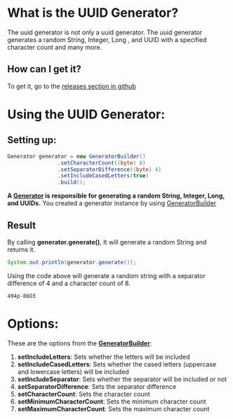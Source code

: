 # What is the UUID Generator? 
The uuid generator is not only a uuid generator. The uuid generator generates a random String, Integer, Long , and UUID with a specified character count and many more.
## How can I get it?
To get it, go to the <a href="https://github.com/BrokenEarthDev/uuid-generator/releases/tag/v1.0">releases section in github</a>
# Using the UUID Generator:
## Setting up:
```java
Generator generator = new GeneratorBuilder()
                .setCharacterCount((byte) 8)
                .setSeparatorDifference((byte) 4)
                .setIncludeCasedLetters(true)
                .build();
```

**A <a href="https://gitlab.com/BrokenEarth/uuid-generator/blob/master/src/main/java/me/brokenearthdev/uuidgenerator/Generator.java">Generator</a> is responsible for generating a random String, Integer, Long, and UUIDs.** You created a generator instance by using <a href="https://gitlab.com/BrokenEarth/uuid-generator/blob/master/src/main/java/me/brokenearthdev/uuidgenerator/GeneratorBuilder.java">GeneratorBuilder</a>

## Result
By calling **generator.generate()**, It will generate a random String and returns it.
```java
System.out.println(generator.generate());
```
Using the code above will generate a random string with a separator difference of 4 and a character count of 8.
```
494p-86O3
```

# Options:
These are the options from the **<a href="https://gitlab.com/BrokenEarth/uuid-generator/blob/master/src/main/java/me/brokenearthdev/uuidgenerator/GeneratorBuilder.java">GeneratorBuilder</a>**:

<ol>
  <li><strong>setIncludeLetters</strong>: Sets whether the letters will be included</li>
  <li><strong>setIncludeCasedLetters</strong>: Sets whether the cased letters (uppercase and lowercase letters) will be included</li>
  <li><strong>setIncludeSeparator</strong>: Sets whether the separator will be included or not</li>
  <li><strong>setSeparatorDifference</strong>: Sets the separator difference</li>
  <li><strong>setCharacterCount</strong>: Sets the character count</li>
  <li><strong>setMinimumCharacterCount</strong>: Sets the minimum character count</li>
  <li><strong>setMaximumCharacterCount</strong>: Sets the maximum character count</li>
</ol>
